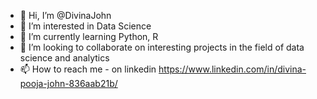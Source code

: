 - 👋 Hi, I’m @DivinaJohn
- 👀 I’m interested in Data Science 
- 🌱 I’m currently learning Python, R
- 💞️ I’m looking to collaborate on interesting projects in the field of data science and analytics
- 📫 How to reach me - on linkedin https://www.linkedin.com/in/divina-pooja-john-836aab21b/

<!---
DivinaJohn/DivinaJohn is a ✨ special ✨ repository because its `README.md` (this file) appears on your GitHub profile.
You can click the Preview link to take a look at your changes.
--->
